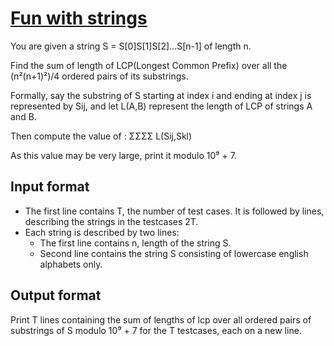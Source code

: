 # [Fun with strings][link]

You are given a string S = S[0]S[1]S[2]...S[n-1] of length n.

Find the sum of length of LCP(Longest Common Prefix) over all the (n²(n+1)²)/4 ordered pairs of its substrings.

Formally, say the substring of S starting at index i and ending at index j is represented by Sij, and let L(A,B) represent the length of LCP of strings A and B.

Then compute the value of : ΣΣΣΣ L(Sij,Skl)

As this value may be very large, print it modulo 10⁹ + 7.

## Input format

- The first line contains T, the number of test cases. It is followed by lines, describing the strings in the testcases 2T.
- Each string is described by two lines:
  - The first line contains n, length of the string S.
  - Second line contains the string S consisting of lowercase english alphabets only.

## Output format

Print T lines containing the sum of lengths of lcp over all ordered pairs of substrings of S modulo 10⁹ + 7 for the T testcases, each on a new line.

[link]: https://www.hackerearth.com/practice/algorithms/string-algorithm/string-searching/practice-problems/algorithm/fun-with-strings-1/
